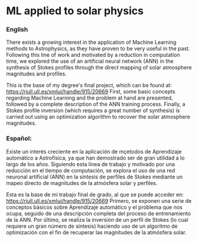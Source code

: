 # ML applied to solar physics

### English
There exists a growing interest in the application of Machine Learning methods to Astrophysics, as they have proven to be very useful in the past. Following this line of work and motivated by a reduction in computation time, we explored the use of an artificial neural network (ANN) in the synthesis of Stokes profiles through the direct mapping of solar atmosphere magnitudes and profiles. 

This is the base of my degree's final project, which can be found at: https://riull.ull.es/xmlui/handle/915/20669
First, some basic concepts regarding Machine Learning and the problem at hand are presented, followed by a complete description of the ANN training process. Finally, a Stokes profile inversion (which requires a great number of synthesis) is carried out using an optimization algorithm to recover the solar atmosphere magnitudes.


### Español:
Existe un interés creciente en la aplicación de mçetodos de Aprendizaje automático a Astrofísica, ya que han demostrado ser de gran utilidad a lo largo de los años. Siguiendo esta línea de trabajo y motivado por una reducción en el tiempo de computación, se explora el uso de una red neuronal artificial (ANN) en la síntesis de perfiles de Stokes mediante un mapeo directo de magnitudes de la atmósfera solar y perfiles. 

Esta es la base de mi trabajo final de grado, al que se puede acceder en: https://riull.ull.es/xmlui/handle/915/20669
Primero, se exponen una serie de conceptos básicos sobre Aprendizaje automático y el problema que nos ocupa, seguido de una descripción completa del proceso de entrenamiento de la ANN. Por último, se realiza la inversión de un perfil de Stokes (lo cual requiere un gran número de síntesis) haciendo uso de un algoritmo de optimización con el fin de recuperar las magnitudes de la atmósfera solar.
